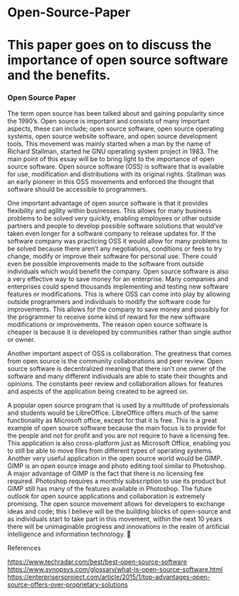 # Open-Source-Paper

# This paper goes on to discuss the importance of open source software and the benefits. 


### Open Source Paper 

The term open source has been talked about and gaining popularity since the 1990’s. Open source is important and consists of many important aspects, these can include; open source software, open source operating systems, open source website software, and open source development tools. This movement was mainly started when a man by the name of Richard Stallman, started he GNU operating system project in 1983. The main point of this essay will be to bring light to the importance of open source software. Open source software (OSS) is software that is available for use, modification and distributions with its original rights. Stallman was an early pioneer in this OSS movements and enforced the thought that software should be accessible to programmers.

One important advantage of open source software is that it provides flexibility and agility within businesses. This allows for many business problems to be solved very quickly, enabling employees or other outside partners and people to develop possible software solutions that would’ve taken even longer for a software company to release updates for. If the software company was practicing OSS it would allow for many problems to be solved because there aren’t any negotiations, conditions or fees to try change, modify or improve their software for personal use. There could even be possible improvements made to the software from outside individuals which would benefit the company. Open source software is also a very effective way to save money for an enterprise. Many companies and enterprises could spend thousands implementing and testing new software features or modifications. This is where OSS can come into play by allowing outside programmers and individuals to modify the software code for improvements. This allows for the company to save money and possibly for the programmer to receive some kind of reward for the new software modifications or improvements. The reason open source software is cheaper is because it is developed by communities rather than single author or owner.  

Another important aspect of OSS is collaboration. The greatness that comes from open source is the community collaborations and peer review. Open source software is decentralized meaning that there isn’t one owner of the software and many different individuals are able to state their thoughts and opinions. The constants peer review and collaboration allows for features and aspects of the application being created to be agreed on. 

A popular open source program that is used by a multitude of professionals and students would be LibreOffice. LibreOffice offers much of the same functionality as Microsoft office, except for that it is free. This is a great example of open source software because the main focus is to provide for the people and not for profit and you are not require to have a licensing fee. This application is also cross-platform just as Microsoft Office, enabling you to still be able to move files from different types of operating systems. Another very useful application in the open source world would be GIMP. GIMP is an open source image and photo editing tool similar to Photoshop. A major advantage of GIMP is the fact that there is no licensing fee required. Photoshop requires a monthly subscription to use its product but GIMP still has many of the features available in Photoshop. The future outlook for open source applications and collaboration is extremely promising. The open source movement allows for developers to exchange ideas and code; this I believe will be the building blocks of open-source and as individuals start to take part in this movement, within the next 10 years there will be unimaginable progress and innovations in the realm of artificial intelligence and information technology. 



 References


https://www.techradar.com/best/best-open-source-software
https://www.synopsys.com/glossary/what-is-open-source-software.html
https://enterprisersproject.com/article/2015/1/top-advantages-open-source-offers-over-proprietary-solutions

